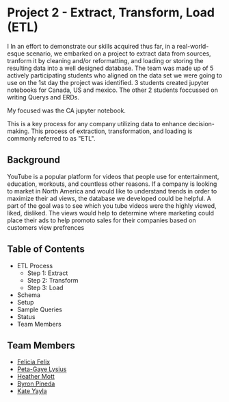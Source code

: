 # **Project 2 - Extract, Transform, Load (ETL)**

I
In an effort to demonstrate our skills acquired thus far, in a real-world-esque scenario, we embarked on a project to extract data from sources, tranform it by cleaning and/or reformatting, and loading or storing the resulting data into a well designed database.
The team was made up of 5 actively participating students who aligned on the data set we were going to use on the 1st day the project was identified. 3 students created jupyter notebooks for Canada, US and mexico. The other 2 students foccussed on writing Querys and ERDs.

My focused was the CA jupyter notebook.

This is a key process for any company utilizing data to enhance decision-making. This process of extraction, transformation, and loading is commonly referred to as "ETL".

## **Background**

YouTube is a popular platform for videos that people use for entertainment, education, workouts, and countless other reasons.  If a company is looking to market in North America and would like to understand trends in order to maximize their ad views, the database we developed could be helpful.  A part of the goal was to see which you tube videos were the highly viewed, liked, disliked.  The views would help to determine where marketing could place their ads to help promoto sales for their companies based on customers view prefrences 

## **Table of Contents**

- ETL Process
    - Step 1: Extract
    - Step 2: Transform
    - Step 3: Load
- Schema
- Setup
- Sample Queries
- Status
- Team Members


## **Team Members**

- [Felicia Felix](https://github.com/Felicia620)
- [Peta-Gaye Lysius](https://github.com/petagaye2001)
- [Heather Mott](https://github.com/HeathMo)
- [Byron Pineda](https://github.com/byronpineda225)
- [Kate Yayla](https://github.com/Kate-Yayla)

